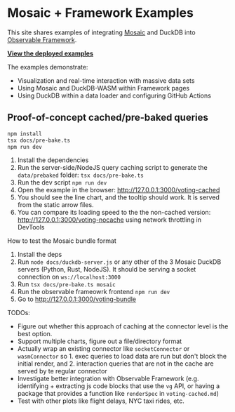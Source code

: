 # Mosaic + Framework Examples

This site shares examples of integrating [Mosaic](https://idl.uw.edu/mosaic) and DuckDB into [Observable Framework](https://observablehq.com/framework).

**[View the deployed examples](https://idl.uw.edu/mosaic-framework-example)**

The examples demonstrate:

- Visualization and real-time interaction with massive data sets
- Using Mosaic and DuckDB-WASM within Framework pages
- Using DuckDB within a data loader and configuring GitHub Actions

## Proof-of-concept cached/pre-baked queries

```sh
npm install
tsx docs/pre-bake.ts
npm run dev
```

1. Install the dependencies
2. Run the server-side/NodeJS query caching script to generate the `data/prebaked` folder: `tsx docs/pre-bake.ts`
3. Run the dev script `npm run dev`
4. Open the example in the browser: http://127.0.0.1:3000/voting-cached
5. You should see the line chart, and the tooltip should work. It is served from the static arrow files. 
6. You can compare its loading speed to the the non-cached version: http://127.0.0.1:3000/voting-nocache using network throttling in DevTools

How to test the Mosaic bundle format
1. Install the deps
2. Run `node docs/duckdb-server.js` or any other of the 3 Mosaic DuckDB servers (Python, Rust, NodeJS). It should be serving a socket connection on `ws://localhost:3000`
3. Run `tsx docs/pre-bake.ts mosaic`
5. Run the observable frameowrk frontend `npm run dev`
6. Go to http://127.0.0.1:3000/voting-bundle

TODOs:
- Figure out whether this approach of caching at the connector level is the best option.
- Support multiple charts, figure out a file/directory format
- Actually wrap an existing connector like `socketConnector` or `wasmConnector` so 1. exec queries to load data are run but don't block the initial render, and 2. interaction queries that are not in the cache are served by te regular connector
- Investigate better integration with Observable Framework (e.g. identifying + extracting js code blocks that use the `vg` API, or having a package that provides a function like `renderSpec` in `voting-cached.md`)
- Test with other plots like flight delays, NYC taxi rides, etc.